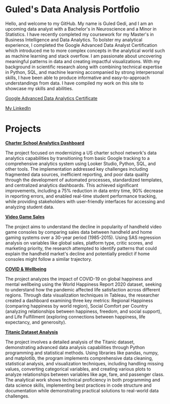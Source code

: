 # Guled's Data Analysis Portfolio

Hello, and welcome to my GitHub. My name is Guled Gedi, and I am an upcoming data analyst with a Bachelor's in Neuroscience and a Minor in Statistics. I have recently completed my coursework for my Master's in Business Intelligence and Data Analytics. To bolster my analytical experience, I completed the Google Advanced Data Analyst Certification which introduced me to more complex concepts in the analytical world such as machine learning and stack overflow. I am passionate about uncovering meaningful patterns in data and creating impactful visualizations. With my background in scientific research along with combining technical expertise in Python, SQL, and machine learning accompanied by strong interpersonal skills, I have been able to produce informative and easy-to-approach understandings from data. I have compiled my work on this site to showcase my skills and abilities.

[Google Advanced Data Analytics Certificate](https://www.coursera.org/account/accomplishments/specialization/certificate/4LBZQKN874TX)

[My LinkedIn](https://www.linkedin.com/in/guledgedi/)

# Projects

[**Charter School Analytics Dashboard**](https://github.com/GuledGedi/Charter-School-Analytics-Implementation)

The project focused on modernizing a US charter school network's data analytics capabilities by transitioning from basic Google tracking to a comprehensive analytics system using Looker Studio, Python, SQL, and other tools. The implementation addressed key challenges including fragmented data sources, inefficient reporting, and poor data quality through the development of automated processes, standardized templates, and centralized analytics dashboards. This achieved significant improvements, including a 75% reduction in data entry time, 90% decrease in reporting errors, and enabled real-time student performance tracking, while providing stakeholders with user-friendly interfaces for accessing and analyzing student data.


[**Video Game Sales**](https://github.com/GuledGedi/Video-Game-Sales) 

The project aims to understand the decline in popularity of handheld video game consoles by comparing sales data between handheld and home gaming systems over a 30-year period (1985-2015). Using SAS regression analysis on variables like global sales, platform type, critic scores, and marketing priority, the research attempted to identify patterns that could explain the handheld market's decline and potentially predict if home consoles might follow a similar trajectory.


[**COVID & Wellbeing**](https://github.com/GuledGedi/COVID-Well-Being-Dashboard-Tableau)

The project analyzes the impact of COVID-19 on global happiness and mental wellbeing using the World Happiness Report 2020 dataset, seeking to understand how the pandemic affected life satisfaction across different regions. Through data visualization techniques in Tableau, the researcher created a dashboard examining three key metrics: Regional Happiness (comparing happiness by world region), Social Comfort per Country (analyzing relationships between happiness, freedom, and social support), and Life Fulfillment (exploring connections between happiness, life expectancy, and generosity).


[**Titanic Dataset Analysis**](https://github.com/GuledGedi/Data-Analysis-with-Python)

The project involves a detailed analysis of the Titanic dataset, demonstrating advanced data analysis capabilities through Python programming and statistical methods. Using libraries like pandas, numpy, and matplotlib, the program implements comprehensive data cleaning, statistical analysis, and visualization techniques, including handling missing values, converting categorical variables, and creating various plots to analyze relationships between variables like age, fare, and passenger class. The analytical work shows technical proficiency in both programming and data science skills, implementing best practices in code structure and documentation while demonstrating practical solutions to real-world data challenges.


